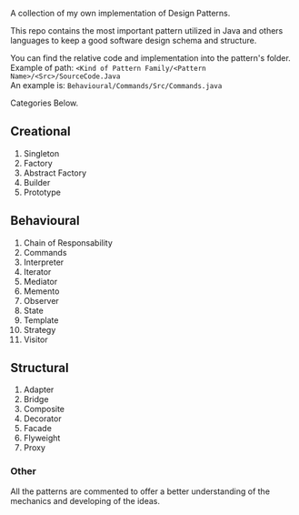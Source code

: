 A collection of my own implementation of Design Patterns.<br>

This repo contains the most important pattern utilized in Java and others languages to keep a good software design schema and structure. 

You can find the relative code and implementation into the pattern's folder. <br>
Example of path: ```<Kind of Pattern Family/<Pattern Name>/<Src>/SourceCode.Java``` <br>
  An example is: ```Behavioural/Commands/Src/Commands.java```

Categories Below.

## Creational 
1. Singleton
2. Factory
3. Abstract Factory
4. Builder
5. Prototype

## Behavioural
1. Chain of Responsability
2. Commands
3. Interpreter
4. Iterator
5. Mediator
6. Memento
7. Observer
8. State
9. Template
10. Strategy
11. Visitor

## Structural
1. Adapter
2. Bridge
3. Composite
4. Decorator
5. Facade
6. Flyweight
7. Proxy

### Other
All the patterns are commented to offer a better understanding of the mechanics and developing of the ideas. 
